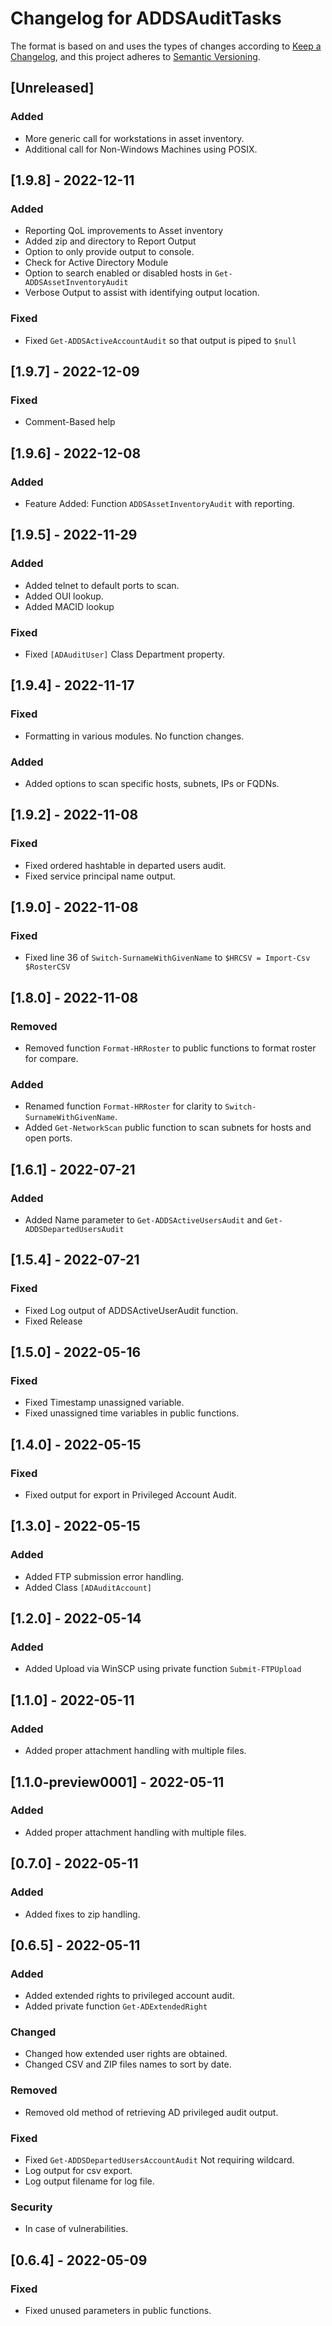 # Changelog for ADDSAuditTasks

The format is based on and uses the types of changes according to [Keep a Changelog](https://keepachangelog.com/en/1.0.0/),
and this project adheres to [Semantic Versioning](https://semver.org/spec/v2.0.0.html).

## [Unreleased]

### Added

- More generic call for workstations in asset inventory.
- Additional call for Non-Windows Machines using POSIX.

## [1.9.8] - 2022-12-11

### Added

- Reporting QoL improvements to Asset inventory
- Added zip and directory to Report Output
- Option to only provide output to console.
- Check for Active Directory Module
- Option to search enabled or disabled hosts in `Get-ADDSAssetInventoryAudit`
- Verbose Output to assist with identifying output location.

### Fixed

- Fixed `Get-ADDSActiveAccountAudit` so that output is piped to `$null`

## [1.9.7] - 2022-12-09

### Fixed

- Comment-Based help

## [1.9.6] - 2022-12-08

### Added

- Feature Added: Function `ADDSAssetInventoryAudit` with reporting.

## [1.9.5] - 2022-11-29

### Added

- Added telnet to default ports to scan.
- Added OUI lookup.
- Added MACID lookup

### Fixed

- Fixed `[ADAuditUser]` Class Department property.

## [1.9.4] - 2022-11-17

### Fixed

- Formatting in various modules. No function changes.

### Added

- Added options to scan specific hosts, subnets, IPs or FQDNs.

## [1.9.2] - 2022-11-08

### Fixed

- Fixed ordered hashtable in departed users audit.
- Fixed service principal name output.

## [1.9.0] - 2022-11-08

### Fixed

- Fixed line 36 of `Switch-SurnameWithGivenName` to `$HRCSV = Import-Csv $RosterCSV`

## [1.8.0] - 2022-11-08

### Removed

- Removed function `Format-HRRoster` to public functions to format roster for compare.

### Added

- Renamed function `Format-HRRoster` for clarity to `Switch-SurnameWithGivenName`.
- Added `Get-NetworkScan` public function to scan subnets for hosts and open ports.

## [1.6.1] - 2022-07-21

### Added

- Added Name parameter to `Get-ADDSActiveUsersAudit` and `Get-ADDSDepartedUsersAudit`

## [1.5.4] - 2022-07-21

### Fixed

- Fixed Log output of ADDSActiveUserAudit function.
- Fixed Release

## [1.5.0] - 2022-05-16

### Fixed

- Fixed Timestamp unassigned variable.
- Fixed unassigned time variables in public functions.

## [1.4.0] - 2022-05-15

### Fixed

- Fixed output for export in Privileged Account Audit.

## [1.3.0] - 2022-05-15

### Added

- Added FTP submission error handling.
- Added Class `[ADAuditAccount]`

## [1.2.0] - 2022-05-14

### Added

- Added Upload via WinSCP using private function `Submit-FTPUpload`

## [1.1.0] - 2022-05-11

### Added

- Added proper attachment handling with multiple files.

## [1.1.0-preview0001] - 2022-05-11

### Added

- Added proper attachment handling with multiple files.

## [0.7.0] - 2022-05-11

### Added

- Added fixes to zip handling.

## [0.6.5] - 2022-05-11

### Added

- Added extended rights to privileged account audit.
- Added private function `Get-ADExtendedRight`

### Changed

- Changed how extended user rights are obtained.
- Changed CSV and ZIP files names to sort by date.

### Removed

- Removed old method of retrieving AD privileged audit output.

### Fixed

- Fixed `Get-ADDSDepartedUsersAccountAudit` Not requiring wildcard.
- Log output for csv export.
- Log output filename for log file.

### Security

- In case of vulnerabilities.

## [0.6.4] - 2022-05-09

### Fixed

- Fixed unused parameters in public functions.
